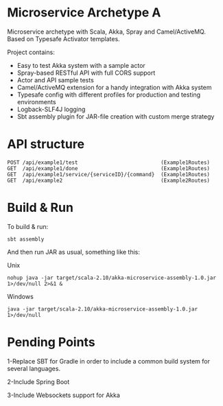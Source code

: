 # Microservice Archetype A

Microservice archetype with Scala, Akka, Spray and Camel/ActiveMQ. Based on Typesafe Activator templates.

Project contains:
- Easy to test Akka system with a sample actor
- Spray-based RESTful API with full CORS support
- Actor and API sample tests
- Camel/ActiveMQ extension for a handy integration with Akka system
- Typesafe config with different profiles for production and testing environments
- Logback-SLF4J logging
- Sbt assembly plugin for JAR-file creation with custom merge strategy

# API structure

```
POST /api/example1/test                           (Example1Routes)
GET  /api/example1/done                           (Example1Routes)
GET  /api/example1/service/{serviceID}/{command}  (Example1Routes)
GET  /api/example2                                (Example2Routes)
```

# Build & Run

To build & run:
```
sbt assembly
```

And then run JAR as usual, something like this:

Unix
```
nohup java -jar target/scala-2.10/akka-microservice-assembly-1.0.jar 1>/dev/null 2>&1 &
```
Windows
```
java -jar target/scala-2.10/akka-microservice-assembly-1.0.jar 1>/dev/null
```

# Pending Points

1-Replace SBT for Gradle in order to include a common build system for several languages.

2-Include Spring Boot

3-Include Websockets support for Akka
